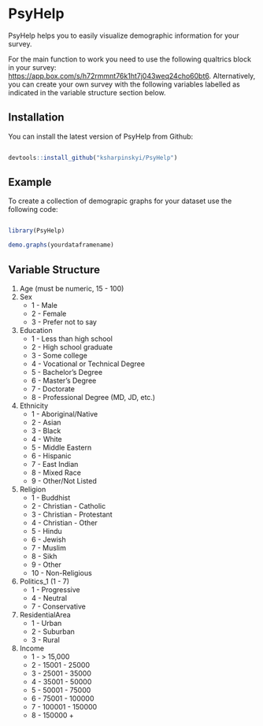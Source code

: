 
<!-- README.md is generated from README.Rmd. Please edit that file -->

# PsyHelp

PsyHelp helps you to easily visualize demographic information for your
survey.

For the main function to work you need to use the following qualtrics
block in your survey:
<https://app.box.com/s/h72rmmnt76k1ht7j043weq24cho60bt6>. Alternatively,
you can create your own survey with the following variables labelled as
indicated in the variable structure section below.

## Installation

You can install the latest version of PsyHelp from Github:

``` r

devtools::install_github("ksharpinskyi/PsyHelp")
```

## Example

To create a collection of demograpic graphs for your dataset use the
following code:

``` r

library(PsyHelp)

demo.graphs(yourdataframename)
```

## Variable Structure

1.  Age (must be numeric, 15 - 100)
2.  Sex
      - 1 - Male
      - 2 - Female
      - 3 - Prefer not to say
3.  Education
      - 1 - Less than high school
      - 2 - High school graduate
      - 3 - Some college
      - 4 - Vocational or Technical Degree
      - 5 - Bachelor’s Degree
      - 6 - Master’s Degree
      - 7 - Doctorate
      - 8 - Professional Degree (MD, JD, etc.)
4.  Ethnicity
      - 1 - Aboriginal/Native
      - 2 - Asian
      - 3 - Black
      - 4 - White
      - 5 - Middle Eastern
      - 6 - Hispanic
      - 7 - East Indian
      - 8 - Mixed Race
      - 9 - Other/Not Listed
5.  Religion
      - 1 - Buddhist
      - 2 - Christian - Catholic
      - 3 - Christian - Protestant
      - 4 - Christian - Other
      - 5 - Hindu
      - 6 - Jewish
      - 7 - Muslim
      - 8 - Sikh
      - 9 - Other
      - 10 - Non-Religious
6.  Politics\_1 (1 - 7)
      - 1 - Progressive
      - 4 - Neutral
      - 7 - Conservative
7.  ResidentialArea
      - 1 - Urban
      - 2 - Suburban
      - 3 - Rural
8.  Income
      - 1 - \> 15,000
      - 2 - 15001 - 25000
      - 3 - 25001 - 35000
      - 4 - 35001 - 50000
      - 5 - 50001 - 75000
      - 6 - 75001 - 100000
      - 7 - 100001 - 150000
      - 8 - 150000 +
